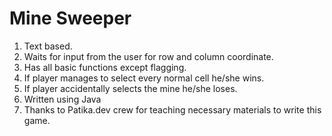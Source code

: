 # Mine Sweeper

1. Text based.
2. Waits for input from the user for row and column coordinate.
3. Has all basic functions except flagging.
4. If player manages to select every normal cell he/she wins.
5. If player accidentally selects the mine he/she loses.
6. Written using Java
7. Thanks to Patika.dev crew for teaching necessary materials to write this game.
